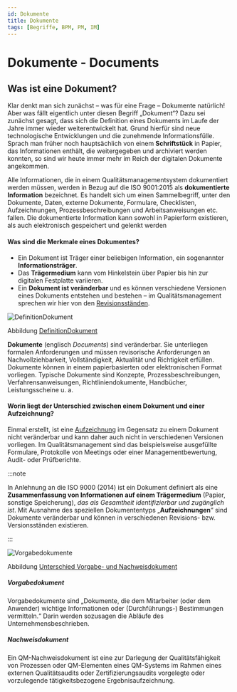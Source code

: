 ```yaml
---
id: Dokumente
title: Dokumente
tags: [Begriffe, BPM, PM, IM]
---
```


# Dokumente - Documents

## Was ist eine Dokument?

Klar denkt man sich zunächst – was für eine Frage – Dokumente natürlich! Aber was fällt eigentlich unter diesen Begriff „Dokument“? Dazu sei zunächst gesagt, dass sich die Definition eines Dokuments im Laufe der Jahre immer wieder weiterentwickelt hat. Grund hierfür sind neue technologische Entwicklungen und die zunehmende Informationsfülle. Sprach man früher noch hauptsächlich von einem **Schriftstück** in Papier, das Informationen enthält, die weitergegeben und archiviert werden konnten, so sind wir heute immer mehr im Reich der digitalen Dokumente angekommen.

Alle Informationen, die in einem Qualitätsmanagementsystem dokumentiert werden müssen, werden in Bezug auf die ISO 9001:2015 als **dokumentierte Information** bezeichnet. Es handelt sich um einen Sammelbegriff, unter den Dokumente, Daten, externe Dokumente, Formulare, Checklisten, Aufzeichnungen, Prozessbeschreibungen und Arbeitsanweisungen etc. fallen. Die dokumentierte Information kann sowohl in Papierform existieren, als auch elektronisch gespeichert und gelenkt werden 

#### Was sind die Merkmale eines Dokumentes?

- Ein Dokument ist Träger einer beliebigen Information, ein sogenannter **Informationsträger**.
- Das **Trägermedium** kann vom Hinkelstein über Papier bis hin zur digitalen Festplatte variieren.
- Ein **Dokument ist veränderbar** und es können verschiedene Versionen eines Dokuments entstehen und bestehen – im Qualitätsmanagement sprechen wir hier von den <u>Revisionsständen</u>.

![DefinitionDokument](/img/Definition_Dokument.png)

Abbildung [DefinitionDokument](/img/Definition_Dokument.png)



**Dokumente** (englisch *Documents*) sind veränderbar. Sie unterliegen formalen Anforderungen und müssen  revisorische Anforderungen an Nachvollziehbarkeit, Vollständigkeit, Aktualität und Richtigkeit erfüllen. Dokumente können in einem papierbasierten oder elektronischen Format vorliegen. Typische Dokumente sind Konzepte, Prozessbeschreibungen, Verfahrensanweisungen, Richtliniendokumente, Handbücher, Leistungsscheine u. a.



#### Worin liegt der Unterschied zwischen einem Dokument und einer Aufzeichnung?

Einmal erstellt, ist eine [Aufzeichnung](/docs/Glossar/A-Glossar/Aufzeichnungen/) im Gegensatz zu einem Dokument nicht veränderbar und kann daher auch nicht in verschiedenen Versionen vorliegen. Im Qualitätsmanagement sind das beispielsweise ausgefüllte Formulare, Protokolle von Meetings oder einer Managementbewertung, Audit- oder Prüfberichte.

:::note

In Anlehnung an die ISO 9000 (2014) ist ein Dokument definiert als eine **Zusammenfassung von Informationen auf einem Trägermedium** (Papier, sonstige Speicherung), *das als Gesamtheit identifizierbar und zugänglich ist*. Mit Ausnahme des speziellen Dokumententyps „**Aufzeichnungen**“ sind  Dokumente veränderbar und können in verschiedenen Revisions- bzw. Versionsständen existieren.

:::

![Vorgabedokumente](/img/Vorgabedokumente.png)

Abbildung [Unterschied Vorgabe- und Nachweisdokument](/img/Vorgabedokumente.png)

##### Vorgabedokument 

Vorgabedokumente sind „Dokumente, die dem Mitarbeiter (oder dem Anwender) wichtige Informationen oder (Durchführungs-) Bestimmungen
vermitteln.“ Darin werden sozusagen die Abläufe des Unternehmensbeschrieben.

##### Nachweisdokument

Ein QM-Nachweisdokument ist eine zur Darlegung der Qualitätsfähigkeit von Prozessen oder QM-Elementen eines QM-Systems im Rahmen eines externen Qualitätsaudits oder Zertifizierungsaudits vorgelegte oder vorzulegende tätigkeitsbezogene Ergebnisaufzeichnung.

